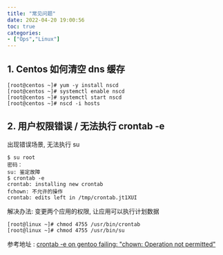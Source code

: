 ```yaml
---
title: "常见问题"
date: 2022-04-20 19:00:56
toc: true
categories:
- ["Ops","Linux"]
---
```


## 1. Centos 如何清空 dns 缓存



```
[root@centos ~]# yum -y install nscd
[root@centos ~]# systemctl enable nscd
[root@centos ~]# systemctl start nscd
[root@centos ~]# nscd -i hosts
```

## 2. 用户权限错误 / 无法执行 crontab -e
出现错误场景, 无法执行 su
```
$ su root
密码：
su: 鉴定故障
$ crontab -e
crontab: installing new crontab
fchown: 不允许的操作
crontab: edits left in /tmp/crontab.jt1XUI
```
解决办法: 变更两个应用的权限, 让应用可以执行计划数据
```
[root@linux ~]# chmod 4755 /usr/bin/crontab
[root@linux ~]# chmod 4755 /usr/bin/su
```
参考地址 : [crontab -e on gentoo failing: "chown: Operation not permitted"](https://serverfault.com/questions/193732/crontab-e-on-gentoo-failing-chown-operation-not-permitted)

